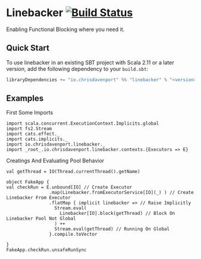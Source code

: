 # Linebacker [![Build Status](https://travis-ci.org/ChristopherDavenport/linebacker.svg?branch=master)](https://travis-ci.org/ChristopherDavenport/linebacker)

Enabling Functional Blocking where you need it.

## Quick Start

To use linebacker in an existing SBT project with Scala 2.11 or a later version, add the following dependency to your
`build.sbt`:

```scala
libraryDependencies += "io.chrisdavenport" %% "linebacker" % "<version>"
```

## Examples

First Some Imports

```tut:silent
import scala.concurrent.ExecutionContext.Implicits.global
import fs2.Stream
import cats.effect._
import cats.implicits._
import io.chrisdavenport.linebacker._
import _root_.io.chrisdavenport.linebacker.contexts.{Executors => E}
```

Creatings And Evaluating Pool Behavior

```tut
val getThread = IO(Thread.currentThread().getName)

object FakeApp {
val checkRun = E.unbound[IO] // Create Executor
                .map(Linebacker.fromExecutorService[IO](_) ) // Create Linebacker From Executor
                .flatMap { implicit linebacker => // Raise Implicitly
                  Stream.eval(
                    Linebacker[IO].block(getThread) // Block On Linebacker Pool Not Global
                  ) ++
                  Stream.eval(getThread) // Running On Global
                }.compile.toVector

}
FakeApp.checkRun.unsafeRunSync
```